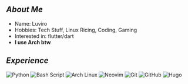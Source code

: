 ## *About Me*
+ Name: Luviro
+ Hobbies: Tech Stuff, Linux Ricing, Coding, Gaming
+ Interested in: flutter/dart
+ **I use Arch btw**

  
## *Experience*
![Python](https://img.shields.io/badge/python-333333?style=for-the-badge&logo=python)
![Bash Script](https://img.shields.io/badge/bash_script-333333?style=for-the-badge&logo=gnu-bash)
![Arch Linux](https://img.shields.io/badge/archlinux-333333?style=for-the-badge&logo=archlinux)
![Neovim](https://img.shields.io/badge/neovim-333333?style=for-the-badge&logo=neovim)
![Git](https://img.shields.io/badge/git-333333?style=for-the-badge&logo=git)
![GitHub](https://img.shields.io/badge/github-333333?style=for-the-badge&logo=github)
![Hugo](https://img.shields.io/badge/hugo-333333?style=for-the-badge&logo=hugo)
